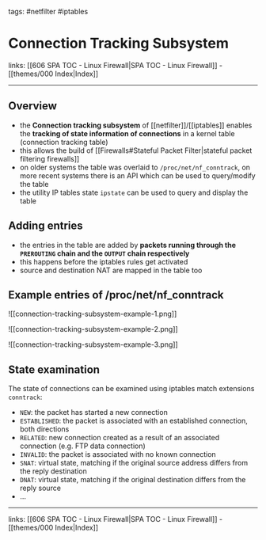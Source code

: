 tags: #netfilter #iptables

# Connection Tracking Subsystem

links: [[606 SPA TOC - Linux Firewall|SPA TOC - Linux Firewall]] - [[themes/000 Index|Index]]

---

## Overview

- the **Connection tracking subsystem** of [[netfilter]]/[[iptables]] enables the **tracking of state information of connections** in a kernel table (connection tracking table)
- this allows the build of [[Firewalls#Stateful Packet Filter|stateful packet filtering firewalls]]
- on older systems the table was overlaid to `/proc/net/nf_conntrack`, on more recent systems there is an API which can be used to query/modify the table
- the utility IP tables state `ipstate` can be used to query and display the table

## Adding entries

- the entries in the table are added by **packets running through the `PREROUTING` chain and the `OUTPUT` chain respectively**
- this happens before the iptables rules get activated
- source and destination NAT are mapped in the table too

## Example entries of /proc/net/nf_conntrack

![[connection-tracking-subsystem-example-1.png]]

![[connection-tracking-subsystem-example-2.png]]

![[connection-tracking-subsystem-example-3.png]]

## State examination

The state of connections can be examined using iptables match extensions `conntrack`:

- `NEW`: the packet has started a new connection
- `ESTABLISHED`: the packet is associated with an established connection, both directions
- `RELATED`: new connection created as a result of an associated connection (e.g. FTP data connection)
- `INVALID`: the packet is associated with no known connection
- `SNAT`: virtual state, matching if the original source address differs from the reply destination
- `DNAT`: virtual state, matching if the original destination differs from the reply source
- ...

---
links: [[606 SPA TOC - Linux Firewall|SPA TOC - Linux Firewall]] - [[themes/000 Index|Index]]